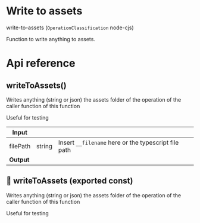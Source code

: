 # Write to assets

write-to-assets (`OperationClassification` node-cjs)

Function to write anything to assets.




# Api reference

## writeToAssets()

Writes anything (string or json) the assets folder of the operation of the caller function of this function

Useful for testing


| Input      |    |    |
| ---------- | -- | -- |
| filePath | string | Insert `__filename` here or the typescript file path |,| data | {  } | The data you want to write to a file, can also be a promise |,| assetsFileName (optional) | string |  |,| hideLog (optional) | boolean |  |
| **Output** |    |    |



## 📄 writeToAssets (exported const)

Writes anything (string or json) the assets folder of the operation of the caller function of this function

Useful for testing

